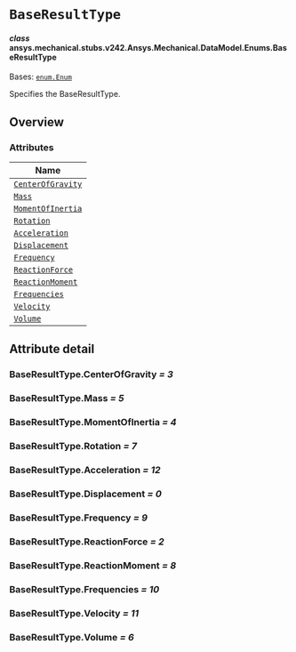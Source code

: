 # `BaseResultType`



#### *class* ansys.mechanical.stubs.v242.Ansys.Mechanical.DataModel.Enums.BaseResultType

Bases: [`enum.Enum`](https://docs.python.org/3/library/enum.html#enum.Enum)

Specifies the BaseResultType.

<!-- !! processed by numpydoc !! -->

<a id="overview"></a>

## Overview

### Attributes

| Name |
| -------------------------------------------------------- |
| [`CenterOfGravity`](#BaseResultType.CenterOfGravity) |
| [`Mass`](#BaseResultType.Mass) |
| [`MomentOfInertia`](#BaseResultType.MomentOfInertia) |
| [`Rotation`](#BaseResultType.Rotation) |
| [`Acceleration`](#BaseResultType.Acceleration) |
| [`Displacement`](#BaseResultType.Displacement) |
| [`Frequency`](#BaseResultType.Frequency) |
| [`ReactionForce`](#BaseResultType.ReactionForce) |
| [`ReactionMoment`](#BaseResultType.ReactionMoment) |
| [`Frequencies`](#BaseResultType.Frequencies) |
| [`Velocity`](#BaseResultType.Velocity) |
| [`Volume`](#BaseResultType.Volume) |

<a id="attribute-detail"></a>

## Attribute detail

<a id="BaseResultType.CenterOfGravity"></a>

### BaseResultType.CenterOfGravity *= 3*

<a id="BaseResultType.Mass"></a>

### BaseResultType.Mass *= 5*

<a id="BaseResultType.MomentOfInertia"></a>

### BaseResultType.MomentOfInertia *= 4*

<a id="BaseResultType.Rotation"></a>

### BaseResultType.Rotation *= 7*

<a id="BaseResultType.Acceleration"></a>

### BaseResultType.Acceleration *= 12*

<a id="BaseResultType.Displacement"></a>

### BaseResultType.Displacement *= 0*

<a id="BaseResultType.Frequency"></a>

### BaseResultType.Frequency *= 9*

<a id="BaseResultType.ReactionForce"></a>

### BaseResultType.ReactionForce *= 2*

<a id="BaseResultType.ReactionMoment"></a>

### BaseResultType.ReactionMoment *= 8*

<a id="BaseResultType.Frequencies"></a>

### BaseResultType.Frequencies *= 10*

<a id="BaseResultType.Velocity"></a>

### BaseResultType.Velocity *= 11*

<a id="BaseResultType.Volume"></a>

### BaseResultType.Volume *= 6*


